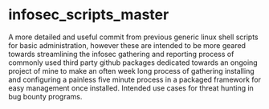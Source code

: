 # infosec_scripts_master
A more detailed and useful commit from previous generic linux shell scripts for basic administration, however these are intended to be more geared towards streamlining the infosec gathering and reporting process of commonly used third party github packages dedicated towards an ongoing project of mine to make an often week long process of gathering installing and configuring a painless five minute process in a packaged framework for easy management once installed. Intended use cases for threat hunting in bug bounty programs.
